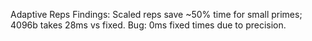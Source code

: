 Adaptive Reps Findings: Scaled reps save ~50% time for small primes; 4096b takes 28ms vs fixed. Bug: 0ms fixed times due to precision.
